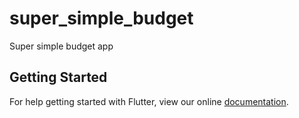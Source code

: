 # super_simple_budget

Super simple budget app

## Getting Started

For help getting started with Flutter, view our online
[documentation](https://flutter.io/).
